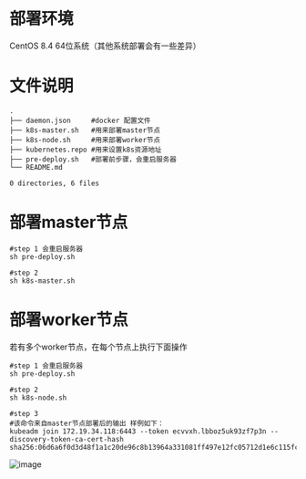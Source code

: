 # 部署环境
CentOS 8.4 64位系统（其他系统部署会有一些差异）

# 文件说明
```
.
├── daemon.json     #docker 配置文件
├── k8s-master.sh   #用来部署master节点
├── k8s-node.sh     #用来部署worker节点
├── kubernetes.repo #用来设置k8s资源地址
├── pre-deploy.sh   #部署前步骤，会重启服务器
└── README.md

0 directories, 6 files
```
# 部署master节点
```
#step 1 会重启服务器
sh pre-deploy.sh

#step 2
sh k8s-master.sh
```

# 部署worker节点
若有多个worker节点，在每个节点上执行下面操作
```
#step 1 会重启服务器
sh pre-deploy.sh

#step 2
sh k8s-node.sh

#step 3
#该命令来自master节点部署后的输出 样例如下：
kubeadm join 172.19.34.118:6443 --token ecvvxh.lbboz5uk93zf7p3n --discovery-token-ca-cert-hash sha256:06d6a6f0d3d48f1a1c20de96c8b13964a331081ff497e12fc05712d1e6c115fc
```

![image](https://user-images.githubusercontent.com/9048716/134044751-05454162-edd0-4e4f-a822-c2b4b2d00596.png)
